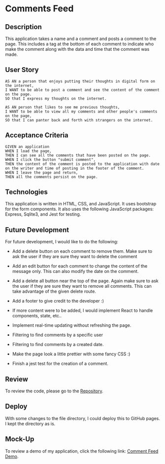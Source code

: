 # Comments Feed

## Description
This application takes a name and a comment and posts a comment to the page.  This includes a tag at the bottom of each comment to indicate who make the comment along with the data and time that the comment was made.

## User Story
```
AS AN a person that enjoys putting their thoughts in digital form on the internet, 
I WANT to be able to post a comment and see the content of the comment on the page.
SO that I express my thoughts on the internet.

AS AN person that likes to see me previous thoughts,
I WANT to be able to view all my comments and other people's comments on the page,
SO that I can panter back and forth with strangers on the internet.
```

## Acceptance Criteria
```
GIVEN an application
WHEN I load the page,
THEN I can see all the comments that have been posted on the page.
WHEN I click the button "submit comment",
THEN the content of the comment is posted to the application with date on the writer and time of posting in the footer of the comment.
WHEN I leave the page and return,
THEN all the comments persist on the page.

```

## Technologies
This application is written in HTML, CSS, and JavaScript.  It uses bootstrap for the form components.  It also uses the following JavaScript packages: Express, Sqlite3, and Jest for testing.

## Future Development
For future development, I would like to do the following:

* Add a delete button on each comment to remove them.  Make sure to ask the user if they are sure they want to delete the comment

* Add an edit button for each comment to change the content of the message only.  This can also modify the date on the comment.

* Add a delete all button near the top of the page.  Again make sure to ask the user if they are sure they want to remove all comments.  This can take advantage of the given 
delete route.

* Add a footer to give credit to the developer :)

* If more content were to be added, I would implement React to handle components, state, etc..

* Implement real-time updating without refreshing the page.

* Filtering to find comments by a specific user

* Filtering to find comments by a created date.

* Make the page look a little prettier with some fancy CSS :)

* Finish a jest test for the creation of a comment.

## Review
To review the code, please go to the [Repository](https://github.com/jstndhouk/CommentsPage).

## Deploy
With some changes to the file directory, I could deploy this to GitHub pages.  I kept the directory as is.

## Mock-Up
To review a demo of my application,  click the following link: [Comment Feed Demo](https://watch.screencastify.com/v/25054irdEjL9I3f9RWHo).
